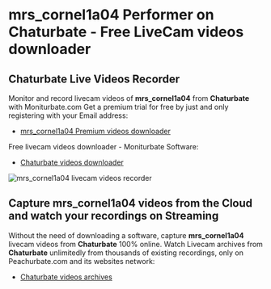 # mrs_cornel1a04 Performer on Chaturbate - Free LiveCam videos downloader

## Chaturbate Live Videos Recorder

Monitor and record livecam videos of **mrs_cornel1a04** from **Chaturbate** with Moniturbate.com
Get a premium trial for free by just and only registering with your Email address:
* [mrs_cornel1a04 Premium videos downloader](https://moniturbate.com/request-demo-licence-key.html)

Free livecam videos downloader - Moniturbate Software:
* [Chaturbate videos downloader](https://moniturbate.com/moniturbate-download-software.html)

![mrs_cornel1a04 livecam videos recorder](https://peachurnet.com/templates/moniturbate-software.png)


## Capture mrs_cornel1a04 videos from the Cloud and watch your recordings on Streaming

Without the need of downloading a software, capture **mrs_cornel1a04** livecam videos from **Chaturbate** 100% online.
Watch Livecam archives from **Chaturbate** unlimitedly from thousands of existing recordings, only on Peachurbate.com and its websites network:
* [Chaturbate videos archives](https://peachurnet.com/)